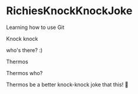 # RichiesKnockKnockJoke
Learning how to use Git

Knock knock

who's there? :)

Thermos

Thermos who? 

Thermos be a better knock-knock joke that this! 🧀